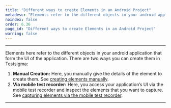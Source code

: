 ```yaml
---
title: "Different ways to create Elements in an Android Project"
metadesc: "Elements refer to the different objects in your android application. Learn about various ways to create elements for an android project in Testsigma."
noindex: false
order: 6.36
page_id: "Different ways to create Elements in an Android Project"
warning: false
---
```


---

Elements here refer to the different objects in your android application that form the UI of the application. There are two ways you can create them in Testsigma:

1. **Manual Creation:** Here, you manually give the details of the element to create them. See [creating elements manually](https://testsigma.com/docs/elements/android-apps/create-manually/).
2. **Via mobile test recorder:** Here, you access your application’s UI via the mobile test recorder and inspect the elements that you want to capture. See [capturing elements via the mobile test recorder](https://testsigma.com/docs/elements/android-apps/capture-single-element/).



---